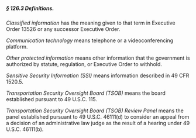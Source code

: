 ##### § 126.3 Definitions. #####

*Classified information* has the meaning given to that term in Executive Order 13526 or any successor Executive Order.

*Communication technology* means telephone or a videoconferencing platform.

*Other protected information* means other information that the government is authorized by statute, regulation, or Executive Order to withhold.

*Sensitive Security Information (SSI)* means information described in 49 CFR 1520.5.

*Transportation Security Oversight Board (TSOB)* means the board established pursuant to 49 U.S.C. 115.

*Transportation Security Oversight Board (TSOB) Review Panel* means the panel established pursuant to 49 U.S.C. 46111(d) to consider an appeal from a decision of an administrative law judge as the result of a hearing under 49 U.S.C. 46111(b).